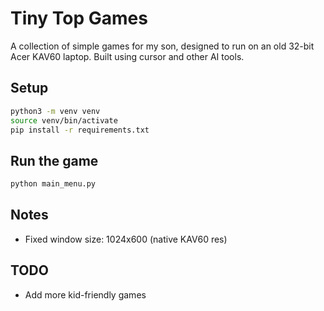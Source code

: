 # Tiny Top Games

A collection of simple games for my son, designed to run on an old 32-bit Acer KAV60 laptop. Built using cursor and other AI tools. 

## Setup

```bash
python3 -m venv venv
source venv/bin/activate
pip install -r requirements.txt
```

## Run the game

```bash
python main_menu.py
```

## Notes

- Fixed window size: 1024x600 (native KAV60 res)


## TODO

* Add more kid-friendly games
